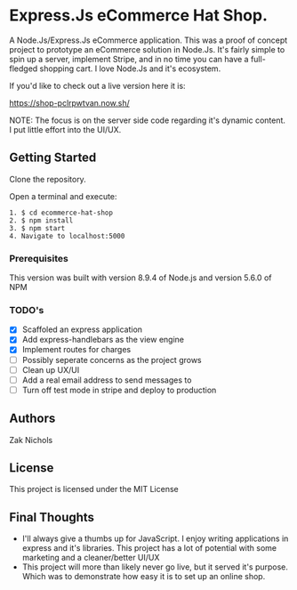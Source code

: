 # Express.Js eCommerce Hat Shop.

A Node.Js/Express.Js eCommerce application. This was a proof of concept project to prototype an eCommerce solution in Node.Js. It's fairly simple to spin up a server, implement Stripe, and in no time you can have a full-fledged shopping cart. I love Node.Js and it's ecosystem.

If you'd like to check out a live version here it is:

https://shop-pclrpwtvan.now.sh/

NOTE: The focus is on the server side code regarding it's dynamic content. I put little effort into the UI/UX.

## Getting Started

Clone the repository.

Open a terminal and execute:

```
1. $ cd ecommerce-hat-shop
2. $ npm install
3. $ npm start
4. Navigate to localhost:5000
```

### Prerequisites

This version was built with version 8.9.4 of Node.js and version 5.6.0 of NPM

### TODO's

- [x] Scaffoled an express application
- [x] Add express-handlebars as the view engine
- [x] Implement routes for charges
- [ ] Possibly seperate concerns as the project grows
- [ ] Clean up UX/UI
- [ ] Add a real email address to send messages to
- [ ] Turn off test mode in stripe and deploy to production

## Authors

Zak Nichols

## License

This project is licensed under the MIT License

## Final Thoughts

* I'll always give a thumbs up for JavaScript. I enjoy writing applications in express and it's libraries. This project has a lot of potential with some marketing and a cleaner/better UI/UX
* This project will more than likely never go live, but it served it's purpose. Which was to demonstrate how easy it is to set up an online shop.
